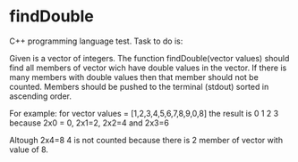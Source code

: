 # findDouble
C++ programming language test. 
Task to do is:

Given is a vector of integers. The function findDouble(vector<int> values) should find all members of vector wich have double values in the vector. If there is many members with double values then that member should not be counted. Members should be pushed to the terminal (stdout) sorted in ascending order.

For example:
for vector<int> values = [1,2,3,4,5,6,7,8,9,0,8] the result is 0 1 2 3 because 2x0 = 0, 2x1=2, 2x2=4 and 2x3=6 

Altough 2x4=8 4 is not counted because there is 2 member of vector with value of 8.

